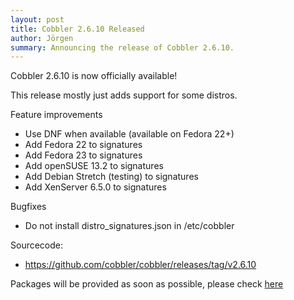 ```yaml
---
layout: post
title: Cobbler 2.6.10 Released
author: Jörgen
summary: Announcing the release of Cobbler 2.6.10.
---
```

Cobbler 2.6.10 is now officially available!

This release mostly just adds support for some distros.


Feature improvements

* Use DNF when available (available on Fedora 22+)
* Add Fedora 22 to signatures
* Add Fedora 23 to signatures
* Add openSUSE 13.2 to signatures
* Add Debian Stretch (testing) to signatures
* Add XenServer 6.5.0 to signatures


Bugfixes

* Do not install distro_signatures.json in /etc/cobbler


Sourcecode:

* <a href="https://github.com/cobbler/cobbler/releases/tag/v2.6.10">https://github.com/cobbler/cobbler/releases/tag/v2.6.10</a>


Packages will be provided as soon as possible, please check <a href="http://download.opensuse.org/repositories/home:/libertas-ict:/cobbler26">here</a>

